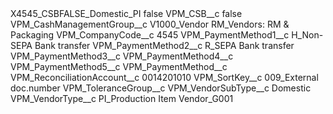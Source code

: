 <?xml version="1.0" encoding="UTF-8"?>
<CustomMetadata xmlns="http://soap.sforce.com/2006/04/metadata" xmlns:xsi="http://www.w3.org/2001/XMLSchema-instance" xmlns:xsd="http://www.w3.org/2001/XMLSchema">
    <label>X4545_CSBFALSE_Domestic_PI</label>
    <protected>false</protected>
    <values>
        <field>VPM_CSB__c</field>
        <value xsi:type="xsd:boolean">false</value>
    </values>
    <values>
        <field>VPM_CashManagementGroup__c</field>
        <value xsi:type="xsd:string">V1000_Vendor RM_Vendors: RM &amp; Packaging</value>
    </values>
    <values>
        <field>VPM_CompanyCode__c</field>
        <value xsi:type="xsd:string">4545</value>
    </values>
    <values>
        <field>VPM_PaymentMethod1__c</field>
        <value xsi:type="xsd:string">H_Non-SEPA Bank transfer</value>
    </values>
    <values>
        <field>VPM_PaymentMethod2__c</field>
        <value xsi:type="xsd:string">R_SEPA Bank transfer</value>
    </values>
    <values>
        <field>VPM_PaymentMethod3__c</field>
        <value xsi:nil="true"/>
    </values>
    <values>
        <field>VPM_PaymentMethod4__c</field>
        <value xsi:nil="true"/>
    </values>
    <values>
        <field>VPM_PaymentMethod5__c</field>
        <value xsi:nil="true"/>
    </values>
    <values>
        <field>VPM_PaymentMethod__c</field>
        <value xsi:nil="true"/>
    </values>
    <values>
        <field>VPM_ReconciliationAccount__c</field>
        <value xsi:type="xsd:string">0014201010</value>
    </values>
    <values>
        <field>VPM_SortKey__c</field>
        <value xsi:type="xsd:string">009_External doc.number</value>
    </values>
    <values>
        <field>VPM_ToleranceGroup__c</field>
        <value xsi:nil="true"/>
    </values>
    <values>
        <field>VPM_VendorSubType__c</field>
        <value xsi:type="xsd:string">Domestic</value>
    </values>
    <values>
        <field>VPM_VendorType__c</field>
        <value xsi:type="xsd:string">PI_Production Item Vendor_G001</value>
    </values>
</CustomMetadata>
